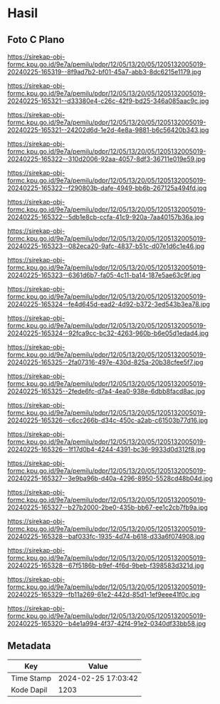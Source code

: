 # Hasil

## Foto C Plano

https://sirekap-obj-formc.kpu.go.id/9e7a/pemilu/pdpr/12/05/13/20/05/1205132005019-20240225-165319--8f9ad7b2-bf01-45a7-abb3-8dc6215e1179.jpg

https://sirekap-obj-formc.kpu.go.id/9e7a/pemilu/pdpr/12/05/13/20/05/1205132005019-20240225-165321--d33380e4-c26c-42f9-bd25-346a085aac9c.jpg

https://sirekap-obj-formc.kpu.go.id/9e7a/pemilu/pdpr/12/05/13/20/05/1205132005019-20240225-165321--24202d6d-1e2d-4e8a-9881-b6c56420b343.jpg

https://sirekap-obj-formc.kpu.go.id/9e7a/pemilu/pdpr/12/05/13/20/05/1205132005019-20240225-165322--310d2006-92aa-4057-8df3-36711e019e59.jpg

https://sirekap-obj-formc.kpu.go.id/9e7a/pemilu/pdpr/12/05/13/20/05/1205132005019-20240225-165322--f290803b-dafe-4949-bb6b-267125a494fd.jpg

https://sirekap-obj-formc.kpu.go.id/9e7a/pemilu/pdpr/12/05/13/20/05/1205132005019-20240225-165322--5db1e8cb-ccfa-41c9-920a-7aa40157b36a.jpg

https://sirekap-obj-formc.kpu.go.id/9e7a/pemilu/pdpr/12/05/13/20/05/1205132005019-20240225-165323--082eca20-9afc-4837-b51c-d07e1d6c1e46.jpg

https://sirekap-obj-formc.kpu.go.id/9e7a/pemilu/pdpr/12/05/13/20/05/1205132005019-20240225-165323--6361d6b7-fa05-4c11-ba14-187e5ae63c9f.jpg

https://sirekap-obj-formc.kpu.go.id/9e7a/pemilu/pdpr/12/05/13/20/05/1205132005019-20240225-165324--fe4d645d-ead2-4d92-b372-3ed543b3ea78.jpg

https://sirekap-obj-formc.kpu.go.id/9e7a/pemilu/pdpr/12/05/13/20/05/1205132005019-20240225-165324--92fca9cc-bc32-4263-960b-b6e05d1edad4.jpg

https://sirekap-obj-formc.kpu.go.id/9e7a/pemilu/pdpr/12/05/13/20/05/1205132005019-20240225-165325--2fa07316-497e-430d-825a-20b38cfee5f7.jpg

https://sirekap-obj-formc.kpu.go.id/9e7a/pemilu/pdpr/12/05/13/20/05/1205132005019-20240225-165325--2fede6fc-d7a4-4ea0-938e-6dbb8facd8ac.jpg

https://sirekap-obj-formc.kpu.go.id/9e7a/pemilu/pdpr/12/05/13/20/05/1205132005019-20240225-165326--c6cc266b-d34c-450c-a2ab-c61503b77d16.jpg

https://sirekap-obj-formc.kpu.go.id/9e7a/pemilu/pdpr/12/05/13/20/05/1205132005019-20240225-165326--1f17d0b4-4244-4391-bc36-9933d0d312f8.jpg

https://sirekap-obj-formc.kpu.go.id/9e7a/pemilu/pdpr/12/05/13/20/05/1205132005019-20240225-165327--3e9ba96b-d40a-4296-8950-5528cd48b04d.jpg

https://sirekap-obj-formc.kpu.go.id/9e7a/pemilu/pdpr/12/05/13/20/05/1205132005019-20240225-165327--b27b2000-2be0-435b-bb67-ee1c2cb7fb9a.jpg

https://sirekap-obj-formc.kpu.go.id/9e7a/pemilu/pdpr/12/05/13/20/05/1205132005019-20240225-165328--baf033fc-1935-4d74-b618-d33a6f074908.jpg

https://sirekap-obj-formc.kpu.go.id/9e7a/pemilu/pdpr/12/05/13/20/05/1205132005019-20240225-165328--67f5186b-b9ef-4f6d-9beb-f398583d321d.jpg

https://sirekap-obj-formc.kpu.go.id/9e7a/pemilu/pdpr/12/05/13/20/05/1205132005019-20240225-165329--fb11a269-61e2-442d-85d1-1ef9eee41f0c.jpg

https://sirekap-obj-formc.kpu.go.id/9e7a/pemilu/pdpr/12/05/13/20/05/1205132005019-20240225-165320--b4e1a994-4f37-42f4-91e2-0340df33bb58.jpg


## Metadata

| Key        | Value               |
| ---------- | ------------------- |
| Time Stamp | 2024-02-25 17:03:42 |
| Kode Dapil | 1203                |



